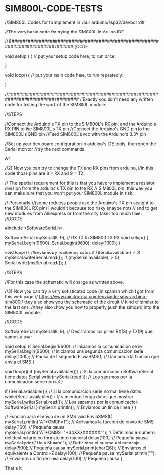 # SIM800L-CODE-TESTS
//SIM800L Codes for to implement in your arduino/esp32/devboard#


//The very basic code for trying the SIM800L in Aruino IDE 

//1)###############################################################################
[CODE

void setup() {
  // put your setup code here, to run once:

}

void loop() {
  // put your main code here, to run repeatedly:

}

//##################################################################################
//Exactly you don't need any written code for testing the work of the SIM800L module.

//STEPS

//Connect the Arduino's TX pin to the SIM800L's RX pin, and the Arduino's RX PIN to the SIM800L's TX pin
//Connect the Arduino's GND pin to the SIM800L's GND pin
//Feed SIM800L's vcc with the Arduino's 3.3V pin 

//Set up your dev board configuration in arduino's IDE tools, then open the Serial monitor 
//try the next commands

AT  




//2) Now you can try to change the TX and RX pins from arduino, 
//in this code those pins are 8 = RX and 9 = TX

// The special requirement for this is that you have to implement a resistor division from the arduino's TX pin to the RX
// SIM800L pin, this way you can make sure that you won't put your SIM800L module in risk.

// Personally
//(some reckless people use the Arduino's TX pin straight to the SIM800L RX pin) I wouldn't because too risky (maybe not)
// and to get new modules from Alliexpress or from the city takes too much time.
//[CODE

#include <SoftwareSerial.h>

SoftwareSerial mySerial(8, 9);  // RX  TX to SIM800 TX RX
void setup()
{
mySerial.begin(9600);
 Serial.begin(9600);
 delay(1000);
}

void loop()
{
 //Envíamos y recibimos datos
 if (Serial.available() > 0)
mySerial.write(Serial.read());
 if (mySerial.available() > 0)
 Serial.write(mySerial.read());
}

//STEPS

//For this case the schematic will change as written above.



//3) Now you can try a very sofisticated code (in spanish which I got from this web page
// https://www.minitronica.com/enviando-sms-arduino-sim800l/ they also show you the schematic of the circuit
// kind of similar to the last one.
//they also show you how to properly push the simcard into the SIM800L module.

//[CODE

SoftwareSerial mySerial(8, 9); // Declaramos los pines RX(8) y TX(9) que vamos a usar
 
void setup(){
Serial.begin(9600);       // Iniciamos la comunicacion serie
mySerial.begin(9600);     // Iniciamos una segunda comunicacion serie
delay(1000);              // Pausa de 1 segundo
EnviaSMS();               // Llamada a la funcion que envia el SMS
}
 
void loop(){
if (mySerial.available()){          // Si la comunicacion SoftwareSerial tiene datos
  Serial.write(mySerial.read());    // Los sacamos por la comunicacion serie normal
} 
  
if (Serial.available()){            // Si la comunicacion serie normal tiene datos
  while(Serial.available()) {       // y mientras tenga datos que mostrar 
    mySerial.write(Serial.read());  // Los sacamos por la comunicacion SoftwareSerial
  } 
  mySerial.println();               // Enviamos un fin de linea
}
}
 
// Funcion para el envio de un SMS
void EnviaSMS(){              
 mySerial.println("AT+CMGF=1");                 // Activamos la funcion de envio de SMS
 delay(100);                                    // Pequeña pausa
 mySerial.println("AT+CMGS=\"+34XXXXXXXXX\"");  // Definimos el numero del destinatario en formato internacional
 delay(100);                                    // Pequeña pausa
 mySerial.print("Hola Mundo!");                 // Definimos el cuerpo del mensaje
 delay(500);                                    // Pequeña pausa
 mySerial.print(char(26));                      // Enviamos el equivalente a Control+Z 
 delay(100);                                    // Pequeña pausa
 mySerial.println("");                          // Enviamos un fin de linea
 delay(100);                                    // Pequeña pausa
}





That's it
